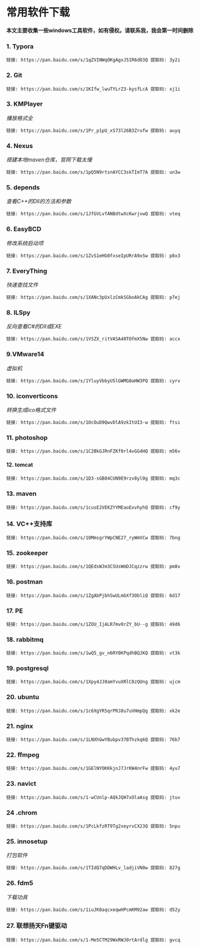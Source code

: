 # 常用软件下载

**本文主要收集一些windows工具软件，如有侵权。请联系我，我会第一时间删除**

### 1. Typora

``` wiki
链接: https://pan.baidu.com/s/1qZVINWqOKgAgxJ5IR6dO3Q 提取码: 3y2i
```

### 2.  Git

``` wiki
链接: https://pan.baidu.com/s/1KIfw_lwuTYLrZ3-kysfLcA 提取码: xj1i
```

### 3.  KMPlayer

*播放格式全*

```wiki
链接: https://pan.baidu.com/s/1Pr_p1pU_xS73l26B3Zrufw 提取码: auyq 
```

### 4.  Nexus

*搭建本地maven仓库，官网下载太慢*

``` wiki
链接: https://pan.baidu.com/s/1pQ5N9rtsnAYCC3skTImT7A 提取码: un3w 
```

###  5. depends

*查看C++的Dll的方法和参数*

``` wiki
链接: https://pan.baidu.com/s/1JfGVLvfANBdtwXcKwrjvwQ 提取码: vteq 
```

### 6. EasyBCD

*修改系统启动项*

``` wiki
链接: https://pan.baidu.com/s/1ZvS1eHG0fxseIpURrA9xSw 提取码: p8x3 
```

### 7. EveryThing

*快速查找文件*

``` wiki
链接: https://pan.baidu.com/s/1XANc3pUxlzCmkSGboAkCAg 提取码: p7ej
```

### 8. ILSpy

*反向查看C#的Dll或EXE*

``` wiki
链接: https://pan.baidu.com/s/1VSZX_ritVASA40TOfmX5Nw 提取码: accx 
```

### 9.VMware14

*虚拟机*

``` wiki
链接: https://pan.baidu.com/s/1YluyVbbyU5lGWMG0aHW3PQ 提取码: cyrv 
```

### 10. iconverticons

*转换生成ico格式文件*

``` wiki
链接: https://pan.baidu.com/s/1OcOuD9QwvDlA9zkItUI3-w 提取码: ftsi 
```

### 11. photoshop

``` wiki
链接: https://pan.baidu.com/s/1C2BkGJRnFZKf0rl4vGG4HQ 提取码: m56v 
```

#### 12. tomcat

``` wiki
链接: https://pan.baidu.com/s/1D3-sGB84CUN9E9rzv8yl0g 提取码: mq3c 
```

### 13. maven

```` wiki
链接: https://pan.baidu.com/s/1cusE2VEKZYYMEaoExvhyhQ 提取码: cf9y 
````

### 14. VC++支持库

``` wiki
链接: https://pan.baidu.com/s/1OMmsgrYWpCNE27_ryWmVCw 提取码: 7bng 
```

### 15. zookeeper

``` wiki
链接: https://pan.baidu.com/s/1QEdsWJm3CSUsWmDJCqzzrw 提取码: pm8v 
```

### 16. postman

``` wiki
链接: https://pan.baidu.com/s/1ZgAbPjbhSwULmbXf3ObliQ 提取码: 6d17 
```

### 17. PE

``` wiki
链接: https://pan.baidu.com/s/1ZOU_IjALR7mv0rZY_bU--g 提取码: 49d6
```

### 18. rabbitmq

``` wiki
链接: https://pan.baidu.com/s/1wQ5_gv_n6RY0KPqdhBQJKQ 提取码: vt3k
```

### 19. postgresql

``` wiki
链接: https://pan.baidu.com/s/1Xpy4JJ0amYvuXRlC8zQUng 提取码: ujcm 
```

### 20. ubuntu 

``` wiki
链接: https://pan.baidu.com/s/1c6XgYR5qrPRJ8u7uVHmpQg 提取码: xk2e
```

### 21. nginx

``` wiki
链接: https://pan.baidu.com/s/1LNXhGwYBubpv37BThzkq6Q 提取码: 76b7 
```

### 22. ffmpeg

``` wiki
链接: https://pan.baidu.com/s/1GElNYOKKkjnJ7JrKW4nrFw 提取码: 4yu7 
```

### 23. navict

``` wiki
链接: https://pan.baidu.com/s/1-wCUnlp-AQkJQH7xOlaAsg 提取码: jtuv 
```

### 24 .chrom

``` wiki
链接: https://pan.baidu.com/s/1PcLkfzRT9Tg2xeyrvCX23Q 提取码: 5npu 
```

### 25. innosetup

*打包软件*

``` wiki
链接: https://pan.baidu.com/s/1TIdQ7qDDWHLv_ladjiVN0w 提取码: 827g 
```

### 26. fdm5

*下载功具*

``` wiki
链接: https://pan.baidu.com/s/1iuJK8aqcxeqwHPcmKM92aw 提取码: d52y 
```

### 27. 联想扬天Fn键驱动

``` wiki
链接: https://pan.baidu.com/s/1-Me5CTM29WxRWJ0rtArdlg 提取码: gvcq 
```

